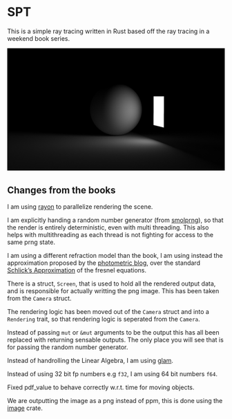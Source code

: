 # SPT

This is a simple ray tracing written in Rust based off the ray tracing in a weekend book series.

![alt text](simple_light.png "a render of a lightbox 25k samples per pixel")

## Changes from the books

I am using [rayon](https://crates.io/crates/rayon) to parallelize rendering the scene.

I am explicitly handing a random number generator (from [smolprng](https://github.com/DKenefake/smolprng)),
so that the render is entirely deterministic, even with multi threading. This also helps with multithreading as each thread is not fighting for access to the same prng state.

I am using a different refraction model than the book, I am using instead the approximation proposed by the [photometric blog](https://www.photometric.io/blog/improving-schlicks-approximation/), over the standard [Schlick’s Approximation](https://en.wikipedia.org/wiki/Schlick%27s_approximation) of the fresnel equations.

There is a struct, ``Screen``, that is used to hold all the rendered output data, and is responsible for actually writting the png image. This has been taken from the ``Camera`` struct.

The rendering logic has been moved out of the ``Camera`` struct and into a ``Rendering`` trait, so that rendering 
logic is seperated from the ``Camera``.

Instead of passing ``mut`` or ``&mut`` arguments to be the output this has all been replaced with returning sensable outputs. The only place you will see that is for passing the random number generator.

Instead of handrolling the Linear Algebra, I am using [glam](https://crates.io/crates/glam).

Instead of using 32 bit fp numbers e.g ``f32``, I am using 64 bit numbers ``f64``.

Fixed pdf_value to behave correctly w.r.t. time for moving objects.

We are outputting the image as a png instead of ppm, this is done using the [image](https://crates.io/crates/image) crate.
